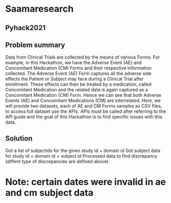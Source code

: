 # Saamaresearch
##  Pyhack2021
## Problem summary
Data from Clinical Trials are collected by the means of various Forms. For example, in this Hackathon, we have the Adverse Event (AE) and Concomitant Medication (CM) Forms and their respective information collected. The Adverse Event (AE) Form captures all the adverse side effects the Patient or Subject may face during a Clinical Trial after enrollment. These effects can then be treated by a medication, called Concomitant Medication and the related data is again captured as a Concomitant Medication (CM) Form. Hence we can see that both Adverse Events (AE) and Concomitant Medications (CM) are interrelated. Here, we will provide two datasets, each of AE and CM Forms samples as CSV files, to access full dataset use the APIs. APIs must be called after referring to the API guide and the goal of this Hackathon is to find specific issues with this data.
## Solution
Got a list of subjectids for the given study id + domain id
Got subject data for study id + domain id + subject id
Processed data to find discrepancy (diffent type of discrepancies are defined above)
# Note: certain dates were invalid in ae and cm subject data
